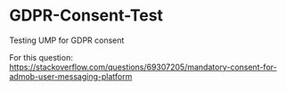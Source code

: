 # GDPR-Consent-Test
Testing UMP for GDPR consent

For this question: https://stackoverflow.com/questions/69307205/mandatory-consent-for-admob-user-messaging-platform
